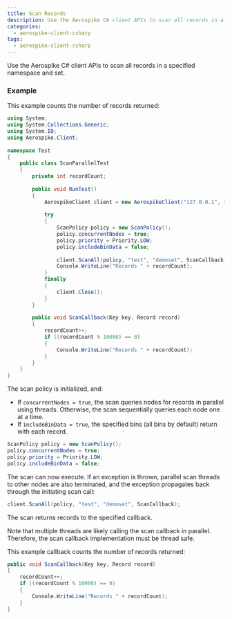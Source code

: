 ```yaml
---
title: Scan Records
description: Use the Aerospike C# client APIs to scan all records in a specified namespace and set.
categories:
  - aerospike-client-csharp
tags:
  - aerospike-client-csharp
---
```


Use the Aerospike C# client APIs to scan all records in a specified namespace and set.

### Example

This example counts the number of records returned:

```cs
using System;
using System.Collections.Generic;
using System.IO;
using Aerospike.Client;
  
namespace Test
{
    public class ScanParallelTest
    {
        private int recordCount;
 
        public void RunTest()
        {
            AerospikeClient client = new AerospikeClient("127.0.0.1", 3000);
 
            try
            {
                ScanPolicy policy = new ScanPolicy();
                policy.concurrentNodes = true;
                policy.priority = Priority.LOW;
                policy.includeBinData = false;
  
                client.ScanAll(policy, "test", "demoset", ScanCallback);
                Console.WriteLine("Records " + recordCount);
            }
            finally
            {
                client.Close();
            }
        }
 
        public void ScanCallback(Key key, Record record)
        {
            recordCount++;
            if ((recordCount % 10000) == 0)
            {
                Console.WriteLine("Records " + recordCount);
            }
        }
    }
}
```

The scan policy is initialized, and:
- If `concurrentNodes = true`, the scan queries nodes for records in parallel using threads. Otherwise, the scan sequentially queries each node one at a time. 
- If `includeBinData = true`, the specified bins (all bins by default) return with each record.

```cs
ScanPolicy policy = new ScanPolicy();
policy.concurrentNodes = true;
policy.priority = Priority.LOW;
policy.includeBinData = false;
```

The scan can now execute. If an exception is thrown, parallel scan threads to other nodes are also terminated, and the exception propagates back through the initiating scan call:

```cs
client.ScanAll(policy, "test", "demoset", ScanCallback);
```

The scan returns records to the specified callback. 

Note that multiple threads are likely calling the scan callback in parallel. Therefore, the scan callback implementation must be thread safe. 

This example callback counts the number of records returned:

```cs
public void ScanCallback(Key key, Record record)
{
    recordCount++;
    if ((recordCount % 10000) == 0)
    {
        Console.WriteLine("Records " + recordCount);
    }
}
```


